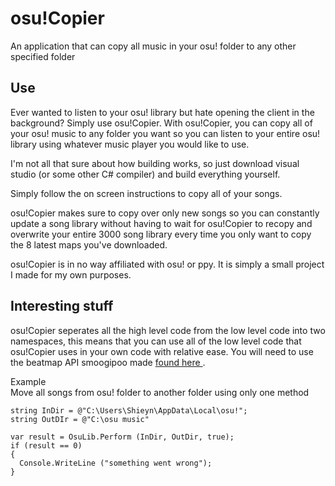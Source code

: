 # osu!Copier
An application that can copy all music in your osu! folder to any other specified folder

## Use
Ever wanted to listen to your osu! library but hate opening the client in the background? Simply use osu!Copier. With osu!Copier, you can copy all of your osu! music to any folder you want so you can listen to your entire osu! library using whatever music player you would like to use.

I'm not all that sure about how building works, so just download visual studio (or some other C# compiler) and build everything yourself.

Simply follow the on screen instructions to copy all of your songs.

osu!Copier makes sure to copy over only new songs so you can constantly update a song library without having to wait for osu!Copier to recopy and overwrite your entire 3000 song library every time you only want to copy the 8 latest maps you've downloaded.

osu!Copier is in no way affiliated with osu! or ppy. It is simply a small project I made for my own purposes.

## Interesting stuff
osu!Copier seperates all the high level code from the low level code into two namespaces, this means that you can use all of the low level code that osu!Copier uses in your own code with relative ease. You will need to use the beatmap API smoogipoo made <a href = "https://github.com/smoogipoo/osu-BMAPI"> found here </a>.

Example <br>
Move all songs from osu! folder to another folder using only one method
```
string InDir = @"C:\Users\Shieyn\AppData\Local\osu!";
string OutDIr = @"C:\osu music"

var result = OsuLib.Perform (InDir, OutDir, true);
if (result == 0)
{
  Console.WriteLine ("something went wrong");
}
```
